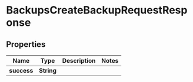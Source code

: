 

# BackupsCreateBackupRequestResponse


## Properties

| Name | Type | Description | Notes |
|------------ | ------------- | ------------- | -------------|
|**success** | **String** |  |  |



